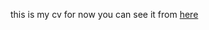 ﻿this is my cv for now you can see it from <a href="https://omareltak.github.io/first-cv/">here</a>


